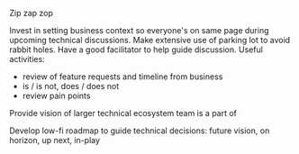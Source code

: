 Zip zap zop

Invest in setting business context so everyone's on same page during upcoming technical discussions. Make extensive use of parking lot to avoid rabbit holes. Have a good facilitator to help guide discussion. Useful activities:

* review of feature requests and timeline from business
* is / is not, does / does not
* review pain points

Provide vision of larger technical ecosystem team is a part of

Develop low-fi roadmap to guide technical decisions: future vision, on horizon, up next, in-play

